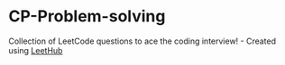 # CP-Problem-solving
Collection of LeetCode questions to ace the coding interview! - Created using [LeetHub](https://github.com/QasimWani/LeetHub)
